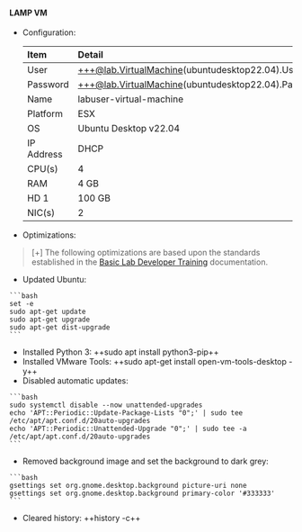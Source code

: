 #### LAMP VM

- Configuration:

    | Item | Detail |
    |:---------|:---------|
    | User | +++@lab.VirtualMachine(ubuntudesktop22.04).Username+++ |
    | Password | +++@lab.VirtualMachine(ubuntudesktop22.04).Password+++ |
    | Name   | labuser-virtual-machine   |
    | Platform | ESX |
    | OS | Ubuntu Desktop v22.04 |
    | IP Address   | DHCP   |
    | CPU(s) | 4 |
    | RAM | 4 GB |
    | HD 1 | 100 GB |
    | NIC(s) | 2 |

- Optimizations:

>[+] The following optimizations are based upon the standards established in the [Basic Lab Developer Training](https://labondemand.com/LabProfile/Instructions/132658?instructionsSetId=227922#lab-optimisation) documentation.
>
- Updated Ubuntu:
>
    ```bash
    set -e
    sudo apt-get update
    sudo apt-get upgrade
    sudo apt-get dist-upgrade
    ```
- Installed Python 3: ++sudo apt install python3-pip++
- Installed VMware Tools: ++sudo apt-get install open-vm-tools-desktop -y++
- Disabled automatic updates:
>
    ```bash
    sudo systemctl disable --now unattended-upgrades
    echo 'APT::Periodic::Update-Package-Lists "0";' | sudo tee /etc/apt/apt.conf.d/20auto-upgrades
    echo 'APT::Periodic::Unattended-Upgrade "0";' | sudo tee -a /etc/apt/apt.conf.d/20auto-upgrades
    ```
- Removed background image and set the background to dark grey:   
>
    ```bash
    gsettings set org.gnome.desktop.background picture-uri none
    gsettings set org.gnome.desktop.background primary-color '#333333'
    ```
- Cleared history: ++history -c++
